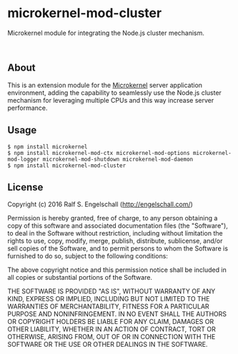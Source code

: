 
microkernel-mod-cluster
=======================

Microkernel module for integrating the Node.js cluster mechanism.

<p/>
<img src="https://nodei.co/npm/microkernel-mod-cluster.png?downloads=true&stars=true" alt=""/>

<p/>
<img src="https://david-dm.org/rse/microkernel-mod-cluster.png" alt=""/>

About
-----

This is an extension module for the
[Microkernel](http://github.com/rse/microkernel) server
application environment, adding the capability to seamlessly
use the Node.js cluster mechanism for leveraging multiple CPUs
and this way increase server performance.

Usage
-----

```shell
$ npm install microkernel
$ npm install microkernel-mod-ctx microkernel-mod-options microkernel-mod-logger microkernel-mod-shutdown microkernel-mod-daemon
$ npm install microkernel-mod-cluster
```

License
-------

Copyright (c) 2016 Ralf S. Engelschall (http://engelschall.com/)

Permission is hereby granted, free of charge, to any person obtaining
a copy of this software and associated documentation files (the
"Software"), to deal in the Software without restriction, including
without limitation the rights to use, copy, modify, merge, publish,
distribute, sublicense, and/or sell copies of the Software, and to
permit persons to whom the Software is furnished to do so, subject to
the following conditions:

The above copyright notice and this permission notice shall be included
in all copies or substantial portions of the Software.

THE SOFTWARE IS PROVIDED "AS IS", WITHOUT WARRANTY OF ANY KIND,
EXPRESS OR IMPLIED, INCLUDING BUT NOT LIMITED TO THE WARRANTIES OF
MERCHANTABILITY, FITNESS FOR A PARTICULAR PURPOSE AND NONINFRINGEMENT.
IN NO EVENT SHALL THE AUTHORS OR COPYRIGHT HOLDERS BE LIABLE FOR ANY
CLAIM, DAMAGES OR OTHER LIABILITY, WHETHER IN AN ACTION OF CONTRACT,
TORT OR OTHERWISE, ARISING FROM, OUT OF OR IN CONNECTION WITH THE
SOFTWARE OR THE USE OR OTHER DEALINGS IN THE SOFTWARE.

